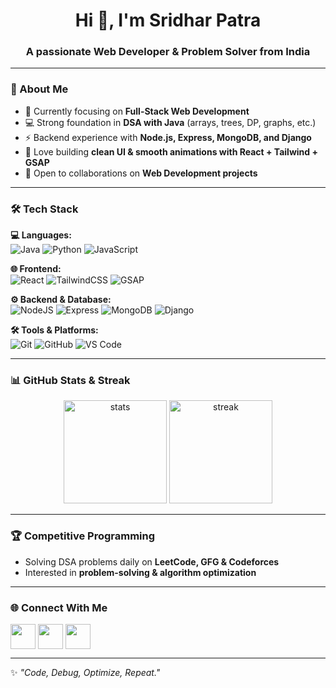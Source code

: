 <h1 align="center">Hi 👋, I'm Sridhar Patra</h1>
<h3 align="center">A passionate Web Developer & Problem Solver from India</h3>

---

### 🚀 About Me  
- 🌱 Currently focusing on **Full-Stack Web Development**  
- 💻 Strong foundation in **DSA with Java** (arrays, trees, DP, graphs, etc.)  
- ⚡ Backend experience with **Node.js, Express, MongoDB, and Django**  
- 🎯 Love building **clean UI & smooth animations with React + Tailwind + GSAP**  
- 🤝 Open to collaborations on **Web Development projects**  

---

### 🛠️ Tech Stack  

**💻 Languages:**  
![Java](https://img.shields.io/badge/Java-ED8B00?style=for-the-badge&logo=java&logoColor=white) 
![Python](https://img.shields.io/badge/Python-3670A0?style=for-the-badge&logo=python&logoColor=ffdd54) 
![JavaScript](https://img.shields.io/badge/JavaScript-323330?style=for-the-badge&logo=javascript&logoColor=F7DF1E)

**🌐 Frontend:**  
![React](https://img.shields.io/badge/React-20232A?style=for-the-badge&logo=react&logoColor=61DAFB) 
![TailwindCSS](https://img.shields.io/badge/Tailwind_CSS-38B2AC?style=for-the-badge&logo=tailwind-css&logoColor=white) 
![GSAP](https://img.shields.io/badge/GSAP-88CE02?style=for-the-badge&logo=greensock&logoColor=black) 

**⚙️ Backend & Database:**  
![NodeJS](https://img.shields.io/badge/Node.js-43853D?style=for-the-badge&logo=node.js&logoColor=white) 
![Express](https://img.shields.io/badge/Express.js-404D59?style=for-the-badge) 
![MongoDB](https://img.shields.io/badge/MongoDB-4EA94B?style=for-the-badge&logo=mongodb&logoColor=white) 
![Django](https://img.shields.io/badge/Django-092E20?style=for-the-badge&logo=django&logoColor=green)

**🛠 Tools & Platforms:**  
![Git](https://img.shields.io/badge/GIT-E44C30?style=for-the-badge&logo=git&logoColor=white) 
![GitHub](https://img.shields.io/badge/GitHub-181717?style=for-the-badge&logo=github) 
![VS Code](https://img.shields.io/badge/VS%20Code-0078d7?style=for-the-badge&logo=visual-studio-code&logoColor=white) 

---

### 📊 GitHub Stats & Streak  
<p align="center">
  <img src="https://github-readme-stats.vercel.app/api?username=Sridharpatra25&show_icons=true&theme=radical" alt="stats" height="165"/>
  <img src="https://github-readme-streak-stats.herokuapp.com/?user=Sridharpatra25&theme=radical" alt="streak" height="165"/>
</p>

---

### 🏆 Competitive Programming  
- Solving DSA problems daily on **LeetCode, GFG & Codeforces**  
- Interested in **problem-solving & algorithm optimization**  

---

### 🌐 Connect With Me  
<p align="left">
<a href="https://www.linkedin.com/in/your-linkedin/" target="blank"><img align="center" src="https://skillicons.dev/icons?i=linkedin" height="40"/></a>
<a href="mailto:your-email@gmail.com"><img align="center" src="https://skillicons.dev/icons?i=gmail" height="40"/></a>
<a href="https://github.com/your-username"><img align="center" src="https://skillicons.dev/icons?i=github" height="40"/></a>
</p>

---

✨ _"Code, Debug, Optimize, Repeat."_  
